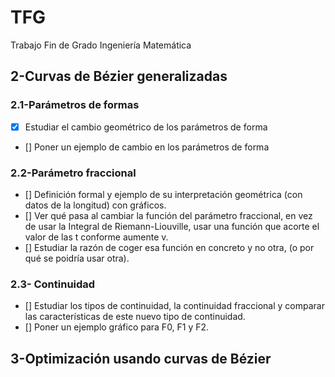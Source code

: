 # TFG
Trabajo Fin de Grado Ingeniería Matemática

## 2-Curvas de Bézier generalizadas
### 2.1-Parámetros de formas
- [X] Estudiar el cambio geométrico de los parámetros de forma
- [] Poner un ejemplo de cambio en los parámetros de forma
### 2.2-Parámetro fraccional
- [] Definición formal y ejemplo de su interpretación geométrica (con datos de la longitud) con gráficos.
- [] Ver qué pasa al cambiar la función del parámetro fraccional, en vez de usar la Integral de Riemann-Liouville, usar una función que acorte el valor de las t conforme aumente v.
- [] Estudiar la razón de coger esa función en concreto y no otra, (o por qué se poidría usar otra).
### 2.3- Continuidad
- [] Estudiar los tipos de continuidad, la continuidad fraccional y comparar las características de este nuevo tipo de continuidad.
- [] Poner un ejemplo gráfico para F0, F1 y F2.

## 3-Optimización usando curvas de Bézier
